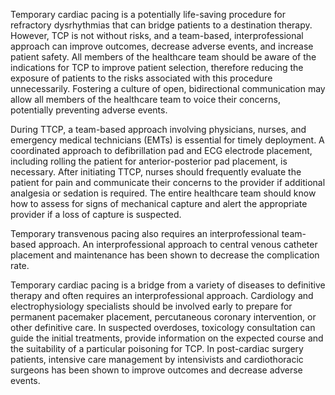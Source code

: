 Temporary cardiac pacing is a potentially life-saving procedure for refractory dysrhythmias that can bridge patients to a destination therapy. However, TCP is not without risks, and a team-based, interprofessional approach can improve outcomes, decrease adverse events, and increase patient safety. All members of the healthcare team should be aware of the indications for TCP to improve patient selection, therefore reducing the exposure of patients to the risks associated with this procedure unnecessarily. Fostering a culture of open, bidirectional communication may allow all members of the healthcare team to voice their concerns, potentially preventing adverse events.

During TTCP, a team-based approach involving physicians, nurses, and emergency medical technicians (EMTs) is essential for timely deployment. A coordinated approach to defibrillation pad and ECG electrode placement, including rolling the patient for anterior-posterior pad placement, is necessary. After initiating TTCP, nurses should frequently evaluate the patient for pain and communicate their concerns to the provider if additional analgesia or sedation is required. The entire healthcare team should know how to assess for signs of mechanical capture and alert the appropriate provider if a loss of capture is suspected.

Temporary transvenous pacing also requires an interprofessional team-based approach. An interprofessional approach to central venous catheter placement and maintenance has been shown to decrease the complication rate.

Temporary cardiac pacing is a bridge from a variety of diseases to definitive therapy and often requires an interprofessional approach. Cardiology and electrophysiology specialists should be involved early to prepare for permanent pacemaker placement, percutaneous coronary intervention, or other definitive care. In suspected overdoses, toxicology consultation can guide the initial treatments, provide information on the expected course and the suitability of a particular poisoning for TCP. In post-cardiac surgery patients, intensive care management by intensivists and cardiothoracic surgeons has been shown to improve outcomes and decrease adverse events.